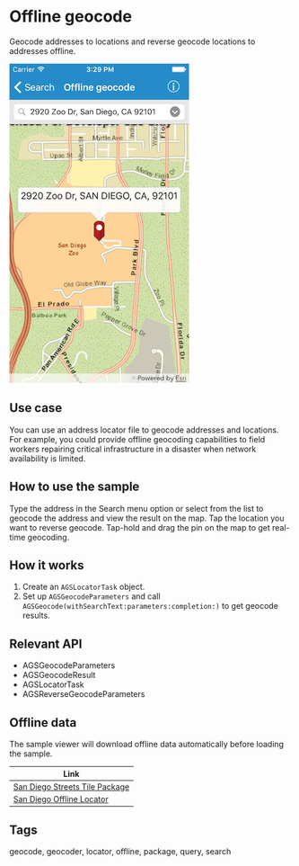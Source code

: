 # Offline geocode

Geocode addresses to locations and reverse geocode locations to addresses offline.

![Offline geocode sample](offline-geocode.png)

## Use case

You can use an address locator file to geocode addresses and locations. For example, you could provide offline geocoding capabilities to field workers repairing critical infrastructure in a disaster when network availability is limited.

## How to use the sample

Type the address in the Search menu option or select from the list to geocode the address and view the result on the map. Tap the location you want to reverse geocode. Tap-hold and drag the pin on the map to get real-time geocoding.

## How it works

1. Create an `AGSLocatorTask` object. 
2. Set up `AGSGeocodeParameters` and call `AGSGeocode(withSearchText:parameters:completion:)` to get geocode results.

## Relevant API

* AGSGeocodeParameters
* AGSGeocodeResult
* AGSLocatorTask
* AGSReverseGeocodeParameters

## Offline data

The sample viewer will download offline data automatically before loading the sample.

Link     |
---------|
|[San Diego Streets Tile Package](http://www.arcgis.com/home/item.html?id=1330ab96ac9c40a49e59650557f2cd63)|
|[San Diego Offline Locator](http://www.arcgis.com/home/item.html?id=344e3b12368543ef84045ef9aa3c32ba)|

## Tags

geocode, geocoder, locator, offline, package, query, search
